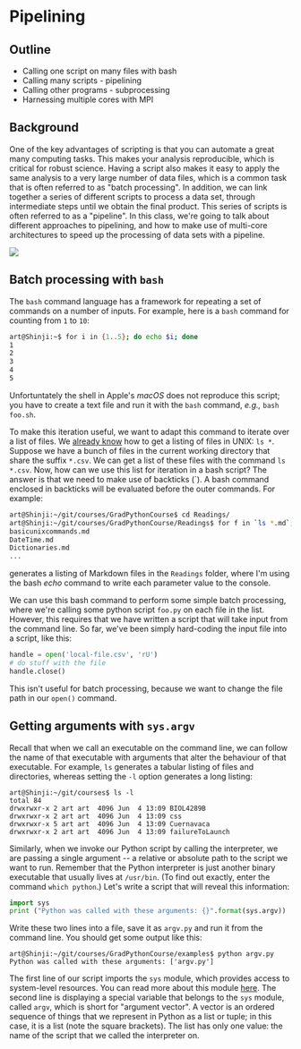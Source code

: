 # Pipelining

## Outline

* Calling one script on many files with bash
* Calling many scripts - pipelining
* Calling other programs - subprocessing
* Harnessing multiple cores with MPI

## Background

One of the key advantages of scripting is that you can automate a great many computing tasks.  This makes your analysis reproducible, which is critical for robust science.  Having a script also makes it easy to apply the same analysis to a very large number of data files, which is a common task that is often referred to as "batch processing".  In addition, we can link together a series of different scripts to process a data set, through intermediate steps until we obtain the final product.  This series of scripts is often referred to as a "pipeline".  In this class, we're going to talk about different approaches to pipelining, and how to make use of multi-core architectures to speed up the processing of data sets with a pipeline.  

![](https://imgs.xkcd.com/comics/automation.png)

## Batch processing with `bash`

The `bash` command language has a framework for repeating a set of commands on a number of inputs.  For example, here is a `bash` command for counting from `1` to `10`:
```bash
art@Shinji:~$ for i in {1..5}; do echo $i; done
1
2
3
4
5
```
Unfortuntately the shell in Apple's *macOS* does not reproduce this script; you have to create a text file and run it with the `bash` command, *e.g.,* `bash foo.sh`.

To make this iteration useful, we want to adapt this command to iterate over a list of files.  We [already know](basicunixcommands.md) how to get a listing of files in UNIX: `ls *`.  Suppose we have a bunch of files in the current working directory that share the suffix `*.csv`.  We can get a list of these files with the command `ls *.csv`.  Now, how can we use this list for iteration in a bash script?  The answer is that we need to make use of backticks (\`).  A bash command enclosed in backticks will be evaluated before the outer commands.  For example:
```bash
art@Shinji:~/git/courses/GradPythonCourse$ cd Readings/
art@Shinji:~/git/courses/GradPythonCourse/Readings$ for f in `ls *.md`; do echo $f; done
basicunixcommands.md
DateTime.md
Dictionaries.md
...
```
generates a listing of Markdown files in the `Readings` folder, where I'm using the bash *echo* command to write each parameter value to the console. 

We can use this bash command to perform some simple batch processing, where we're calling some python script `foo.py` on each file in the list.  However, this requires that we have written a script that will take input from the command line.  So far, we've been simply hard-coding the input file into a script, like this:
```python
handle = open('local-file.csv', 'rU')
# do stuff with the file
handle.close()
```
This isn't useful for batch processing, because we want to change the file path in our `open()` command.


## Getting arguments with `sys.argv`
Recall that when we call an executable on the command line, we can follow the name of that executable with arguments that alter the behaviour of that executable.  For example, `ls` generates a tabular listing of files and directories, whereas setting the `-l` option generates a long listing:
```shell
art@Shinji:~/git/courses$ ls -l
total 84
drwxrwxr-x 2 art art  4096 Jun  4 13:09 BIOL4289B
drwxrwxr-x 2 art art  4096 Jun  4 13:09 css
drwxrwxr-x 5 art art  4096 Jun  4 13:09 Cuernavaca
drwxrwxr-x 2 art art  4096 Jun  4 13:09 failureToLaunch
```
Similarly, when we invoke our Python script by calling the interpreter, we are passing a single argument -- a relative or absolute path to the script we want to run.  Remember that the Python interpreter is just another binary executable that usually lives at `/usr/bin`.  (To find out exactly, enter the command `which python`.)  Let's write a script that will reveal this information:
```python
import sys
print ("Python was called with these arguments: {}".format(sys.argv))
```
Write these two lines into a file, save it as `argv.py` and run it from the command line.  You should get some output like this:
```shell
art@Shinji:~/git/courses/GradPythonCourse/examples$ python argv.py 
Python was called with these arguments: ['argv.py']
```
The first line of our script imports the `sys` module, which provides access to system-level resources.  You can read more about this module [here](https://docs.python.org/3/library/sys.html).  The second line is displaying a special variable that belongs to the `sys` module, called `argv`, which is short for "argument vector".  A vector is an ordered sequence of things that we represent in Python as a list or tuple; in this case, it is a list (note the square brackets).  The list has only one value: the name of the script that we called the interpreter on.  


